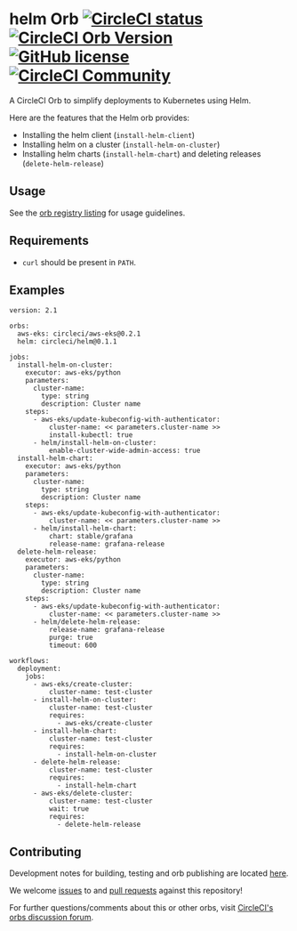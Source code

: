 # helm Orb [![CircleCI status](https://circleci.com/gh/CircleCI-Public/helm-orb.svg "CircleCI status")](https://circleci.com/gh/CircleCI-Public/helm-orb) [![CircleCI Orb Version](https://img.shields.io/badge/endpoint.svg?url=https://badges.circleci.io/orb/circleci/helm)](https://circleci.com/orbs/registry/orb/circleci/helm) [![GitHub license](https://img.shields.io/badge/license-MIT-blue.svg)](https://raw.githubusercontent.com/circleci-public/helm-orb/master/LICENSE) [![CircleCI Community](https://img.shields.io/badge/community-CircleCI%20Discuss-343434.svg)](https://discuss.circleci.com/c/ecosystem/orbs)

A CircleCI Orb to simplify deployments to Kubernetes using Helm.

Here are the features that the Helm orb provides:

- Installing the helm client (`install-helm-client`)
- Installing helm on a cluster (`install-helm-on-cluster`)
- Installing helm charts (`install-helm-chart`) and deleting releases (`delete-helm-release`)

## Usage

See the [orb registry listing](http://circleci.com/orbs/registry/orb/circleci/helm) for usage guidelines.

## Requirements

- `curl` should be present in `PATH`.

## Examples

```
version: 2.1

orbs:
  aws-eks: circleci/aws-eks@0.2.1
  helm: circleci/helm@0.1.1

jobs:
  install-helm-on-cluster:
    executor: aws-eks/python
    parameters:
      cluster-name:
        type: string
        description: Cluster name
    steps:
      - aws-eks/update-kubeconfig-with-authenticator:
          cluster-name: << parameters.cluster-name >>
          install-kubectl: true
      - helm/install-helm-on-cluster:
          enable-cluster-wide-admin-access: true
  install-helm-chart:
    executor: aws-eks/python
    parameters:
      cluster-name:
        type: string
        description: Cluster name
    steps:
      - aws-eks/update-kubeconfig-with-authenticator:
          cluster-name: << parameters.cluster-name >>
      - helm/install-helm-chart:
          chart: stable/grafana
          release-name: grafana-release
  delete-helm-release:
    executor: aws-eks/python
    parameters:
      cluster-name:
        type: string
        description: Cluster name
    steps:
      - aws-eks/update-kubeconfig-with-authenticator:
          cluster-name: << parameters.cluster-name >>
      - helm/delete-helm-release:
          release-name: grafana-release
          purge: true
          timeout: 600

workflows:
  deployment:
    jobs:
      - aws-eks/create-cluster:
          cluster-name: test-cluster
      - install-helm-on-cluster:
          cluster-name: test-cluster
          requires:
            - aws-eks/create-cluster
      - install-helm-chart:
          cluster-name: test-cluster
          requires:
            - install-helm-on-cluster
      - delete-helm-release:
          cluster-name: test-cluster
          requires:
            - install-helm-chart
      - aws-eks/delete-cluster:
          cluster-name: test-cluster
          wait: true
          requires:
            - delete-helm-release
```

## Contributing

Development notes for building, testing and orb publishing are located [here](docs/dev-notes.md).

We welcome [issues](https://github.com/CircleCI-Public/helm-orb/issues) to and [pull requests](https://github.com/CircleCI-Public/helm-orb/pulls) against this repository!

For further questions/comments about this or other orbs, visit [CircleCI's orbs discussion forum](https://discuss.circleci.com/c/orbs).
